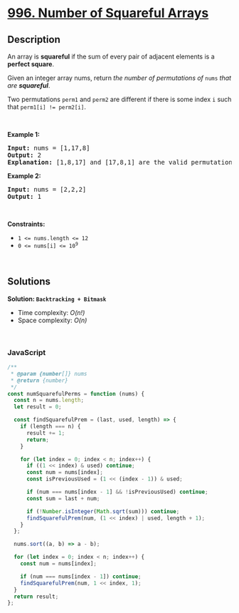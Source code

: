 # [996. Number of Squareful Arrays](https://leetcode.com/problems/number-of-squareful-arrays)

## Description

<div class="elfjS" data-track-load="description_content"><p>An array is <strong>squareful</strong> if the sum of every pair of adjacent elements is a <strong>perfect square</strong>.</p>

<p>Given an integer array nums, return <em>the number of permutations of </em><code>nums</code><em> that are <strong>squareful</strong></em>.</p>

<p>Two permutations <code>perm1</code> and <code>perm2</code> are different if there is some index <code>i</code> such that <code>perm1[i] != perm2[i]</code>.</p>

<p>&nbsp;</p>
<p><strong class="example">Example 1:</strong></p>

<pre><strong>Input:</strong> nums = [1,17,8]
<strong>Output:</strong> 2
<strong>Explanation:</strong> [1,8,17] and [17,8,1] are the valid permutations.
</pre>

<p><strong class="example">Example 2:</strong></p>

<pre><strong>Input:</strong> nums = [2,2,2]
<strong>Output:</strong> 1
</pre>

<p>&nbsp;</p>
<p><strong>Constraints:</strong></p>

<ul>
	<li><code>1 &lt;= nums.length &lt;= 12</code></li>
	<li><code>0 &lt;= nums[i] &lt;= 10<sup>9</sup></code></li>
</ul>
</div>

<p>&nbsp;</p>

## Solutions

**Solution: `Backtracking + Bitmask`**

- Time complexity: <em>O(n!)</em>
- Space complexity: <em>O(n)</em>

<p>&nbsp;</p>

### **JavaScript**

```js
/**
 * @param {number[]} nums
 * @return {number}
 */
const numSquarefulPerms = function (nums) {
  const n = nums.length;
  let result = 0;

  const findSquarefulPrem = (last, used, length) => {
    if (length === n) {
      result += 1;
      return;
    }

    for (let index = 0; index < n; index++) {
      if ((1 << index) & used) continue;
      const num = nums[index];
      const isPreviousUsed = (1 << (index - 1)) & used;

      if (num === nums[index - 1] && !isPreviousUsed) continue;
      const sum = last + num;

      if (!Number.isInteger(Math.sqrt(sum))) continue;
      findSquarefulPrem(num, (1 << index) | used, length + 1);
    }
  };

  nums.sort((a, b) => a - b);

  for (let index = 0; index < n; index++) {
    const num = nums[index];

    if (num === nums[index - 1]) continue;
    findSquarefulPrem(num, 1 << index, 1);
  }
  return result;
};
```
